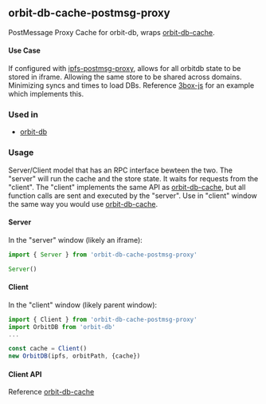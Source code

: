 ## orbit-db-cache-postmsg-proxy

PostMessage Proxy Cache for orbit-db, wraps [orbit-db-cache](https://github.com/orbitdb/orbit-db-cache).

#### Use Case

If configured with [ipfs-postmsg-proxy](https://github.com/ipfs-shipyard/ipfs-postmsg-proxy), allows for all orbitdb state to be stored in iframe. Allowing the same store to be shared across domains. Minimizing syncs and times to load DBs. Reference [3box-js](https://github.com/uport-project/3box-js) for an example which implements this.

### Used in

* [orbit-db](https://github/com/orbitdb/orbit-db)

### Usage

Server/Client model that has an RPC interface bewteen the two. The "server" will run the cache and the store state. It waits for requests from the "client". The "client" implements the same API as [orbit-db-cache](https://github.com/orbitdb/orbit-db-cache), but all function calls are sent and executed by the "server". Use in "client" window the same way you would use [orbit-db-cache](https://github.com/orbitdb/orbit-db-cache).

#### Server

In the "server" window (likely an iframe):

```js
import { Server } from 'orbit-db-cache-postmsg-proxy'

Server()
```
#### Client

In the "client" window (likely parent window):

```js
import { Client } from 'orbit-db-cache-postmsg-proxy'
import OrbitDB from 'orbit-db'
...

const cache = Client()
new OrbitDB(ipfs, orbitPath, {cache})
```

#### Client API

Reference [orbit-db-cache](https://github.com/orbitdb/orbit-db-cache)
